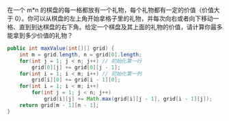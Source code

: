 在一个 m*n 的棋盘的每一格都放有一个礼物，每个礼物都有一定的价值（价值大于 0）。你可以从棋盘的左上角开始拿格子里的礼物，并每次向右或者向下移动一格、直到到达棋盘的右下角。给定一个棋盘及其上面的礼物的价值，请计算你最多能拿到多少价值的礼物？



```Java
public int maxValue(int[][] grid) {
    int m = grid.length, n = grid[0].length;
    for(int j = 1; j < n; j++) // 初始化第一行
        grid[0][j] += grid[0][j - 1];
    for(int i = 1; i < m; i++) // 初始化第一列
        grid[i][0] += grid[i - 1][0];
    for(int i = 1; i < m; i++)
        for(int j = 1; j < n; j++) 
            grid[i][j] += Math.max(grid[i][j - 1], grid[i - 1][j]);
    return grid[m - 1][n - 1];
}
```